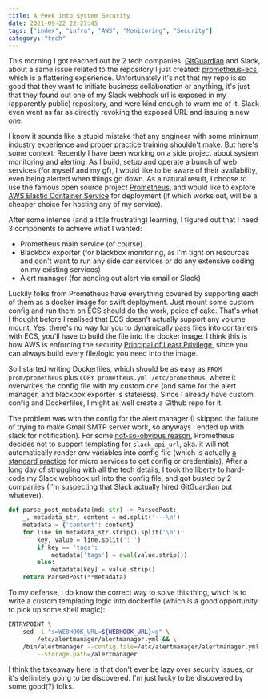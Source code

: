 ```yaml
---
title: A Peek into System Security
date: 2021-09-22 22:27:45
tags: ["index", "infra", "AWS", "Monitoring", "Security"]
category: "tech"
---
```


This morning I got reached out by 2 tech companies: [GitGuardian](https://www.gitguardian.com/) and Slack, about a same issue related to the repository I just created: [prometheus-ecs](https://github.com/KevinXuxuxu/prometheus-ecs), which is a flattering experience. Unfortunately it's not that my repo is so good that they want to initiate business collaboration or anything, it's just that they found out one of my Slack webhook url is exposed in my (apparently public) repository, and were kind enough to warn me of it. Slack even went as far as directly revoking the exposed URL and issuing a new one.

I know it sounds like a stupid mistake that any engineer with some minimum industry experience and proper practice training shouldn't make. But here's some context: Recently I have been working on a side project about system monitoring and alerting. As I build, setup and operate a bunch of web services (for myself and my gf), I would like to be aware of their availability, even being alerted when things go down. As a natural result, I choose to use the famous open source project [Prometheus](https://prometheus.io), and would like to explore [AWS Elastic Container Service](https://aws.amazon.com/cn/ecs/) for deployment (if which works out, will be a cheaper choice for hosting any of my service).

After some intense (and a little frustrating) learning, I figured out that I need 3 components to achieve what I wanted:
- Prometheus main service (of course)
- Blackbox exporter (for blackbox monitoring, as I'm tight on resources and don't want to run any side car services or do any extensive coding on my existing services)
- Alert manager (for sending out alert via email or Slack)

Luckily folks from Prometheus have everything covered by supporting each of them as a docker image for swift deployment. Just mount some custom config and run them on ECS should do the work, peice of cake. That's what I thought before I realised that ECS doesn't actually support any volume mount. Yes, there's no way for you to dynamically pass files into containers with ECS, you'll have to build the file into the docker image. I think this is how AWS is enforcing the security [Principal of Least Privilege](https://digitalguardian.com/blog/what-principle-least-privilege-polp-best-practice-information-security-and-compliance), since you can always build every file/logic you need into the image.

So I started writing Dockerfiles, which should be as easy as `FROM prom/prometheus` plus `COPY prometheus.yml /etc/prometheus`, where it overwrites the config file with my custom one (and same for the alert manager, and blackbox exporter is stateless). Since I already have custom config and Dockerfiles, I might as well create a Github repo for it.

The problem was with the config for the alert manager (I skipped the failure of trying to make Gmail SMTP server work, so anyways I ended up with slack for notification). For some [not-so-obvious reason](https://github.com/prometheus/alertmanager/issues/2207), Prometheus decides not to support templating for `slack_api_url`, aka. it will not automatically render env variables into config file (which is actually [a standard practice](https://12factor.net/config) for micro services to get config or credentials). After a long day of struggling with all the tech details, I took the liberty to hard-code my Slack webhook url into the config file, and got busted by 2 companies (I'm suspecting that Slack actually hired GitGuardian but whatever).

```python
def parse_post_metadata(md: str) -> ParsedPost:
    _, metadata_str, content = md.split('---\n')
    metadata = {'content': content}
    for line in metadata_str.strip().split('\n'):
        key, value = line.split(': ')
        if key == 'tags':
            metadata['tags'] = eval(value.strip())
        else:
            metadata[key] = value.strip()
    return ParsedPost(**metadata)
```

To my defense, I do know the correct way to solve this thing, which is to write a custom templating logic into dockerfile (which is a good opportunity to pick up some shell magic):
```bash
ENTRYPOINT \
    sed -i "s=WEBHOOK_URL=${WEBHOOK_URL}=g" \
        /etc/alertmanager/alertmanager.yml && \
    /bin/alertmanager --config.file=/etc/alertmanager/alertmanager.yml \
        --storage.path=/alertmanager
```
I think the takeaway here is that don't ever be lazy over security issues, or it's definitely going to be discovered. I'm just lucky to be discovered by some good(?) folks.
